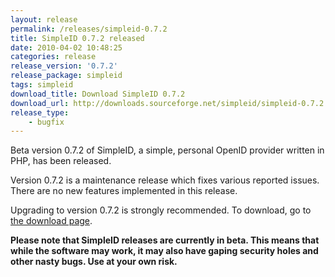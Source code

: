 ```yaml
---
layout: release
permalink: /releases/simpleid-0.7.2
title: SimpleID 0.7.2 released
date: 2010-04-02 10:48:25
categories: release
release_version: '0.7.2'
release_package: simpleid
tags: simpleid
download_title: Download SimpleID 0.7.2
download_url: http://downloads.sourceforge.net/simpleid/simpleid-0.7.2.tar.gz
release_type: 
    - bugfix
---
```


Beta version 0.7.2 of SimpleID, a simple, personal OpenID provider written in PHP, has been released.

Version 0.7.2 is a maintenance release which fixes various reported issues. There are no new features implemented in this release.

Upgrading to version 0.7.2 is strongly recommended.  To download, go to [the download page](/download).

**Please note that SimpleID releases are currently in beta. This means that while the software may work, it may also have gaping security holes and other nasty bugs. Use at your own risk.**